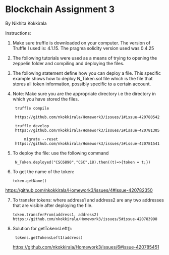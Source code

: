 # Blockchain Assignment 3
By Nikhita Kokkirala

Instructions: 	
1) Make sure truffle is downloaded on your computer. The version of Truffle I used is: 4.1.15. The pragma solidity version used was 0.4.25
2) The following tutorials were used as a means of trying to opening the zeppelin folder and compiling and deploying the files. 
3) The following statement define how you can deploy a file. This specific example shows how to deploy N_Token.sol file which is the file that stores all token information, possibly specific to a certain account. 
4) Note: Make sure you are the appropriate directory i.e the directory in which you have stored the files. 

		truffle compile	
		
		https://github.com/nkokkirala/Homework3/issues/1#issue-420780542
 		
		truffle develop
		https://github.com/nkokkirala/Homework3/issues/2#issue-420781305
		
       		migrate --reset
		https://github.com/nkokkirala/Homework3/issues/3#issue-420781541
		
5) To deploy the file: use the following command
	
    	N_Token.deployed("CSC6890","CSC",18).then((t)=>{token = t;})
	
6) 	To get the name of the token: 

		token.getName()
  https://github.com/nkokkirala/Homework3/issues/4#issue-420782350
  
7) 	To transfer tokens: where address1 and address2 are any two addresses that are visible after deploying the file. 

		token.transferFrom(address1, address2)
		https://github.com/nkokkirala/Homework3/issues/5#issue-420783998
		
8) Solution for getTokensLeft():
		
        tokens.getTokensLeft1(address)
	https://github.com/nkokkirala/Homework3/issues/6#issue-420785451
        




	
    
        
        	
   
		
       
	
